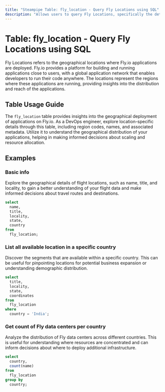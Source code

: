 ```yaml
---
title: "Steampipe Table: fly_location - Query Fly Locations using SQL"
description: "Allows users to query Fly Locations, specifically the details about regional deployment of applications."
---
```


# Table: fly_location - Query Fly Locations using SQL

Fly Locations refers to the geographical locations where Fly.io applications are deployed. Fly.io provides a platform for building and running applications close to users, with a global application network that enables developers to run their code anywhere. The locations represent the regions where these applications are running, providing insights into the distribution and reach of the applications. 

## Table Usage Guide

The `fly_location` table provides insights into the geographical deployment of applications on Fly.io. As a DevOps engineer, explore location-specific details through this table, including region codes, names, and associated metadata. Utilize it to understand the geographical distribution of your applications, helping in making informed decisions about scaling and resource allocation.

## Examples

### Basic info
Explore the geographical details of flight locations, such as name, title, and locality, to gain a better understanding of your flight data and make informed decisions about travel routes and destinations.

```sql
select
  name,
  title,
  locality,
  state,
  country
from
  fly_location;
```

### List all available location in a specific country
Discover the segments that are available within a specific country. This can be useful for pinpointing locations for potential business expansion or understanding demographic distribution.

```sql
select
  title,
  locality,
  state,
  coordinates
from
  fly_location
where
  country = 'India';
```

### Get count of Fly data centers per country
Analyze the distribution of Fly data centers across different countries. This is useful for understanding where resources are concentrated and can inform decisions about where to deploy additional infrastructure.

```sql
select
  country,
  count(name)
from
  fly_location
group by
  country;
```